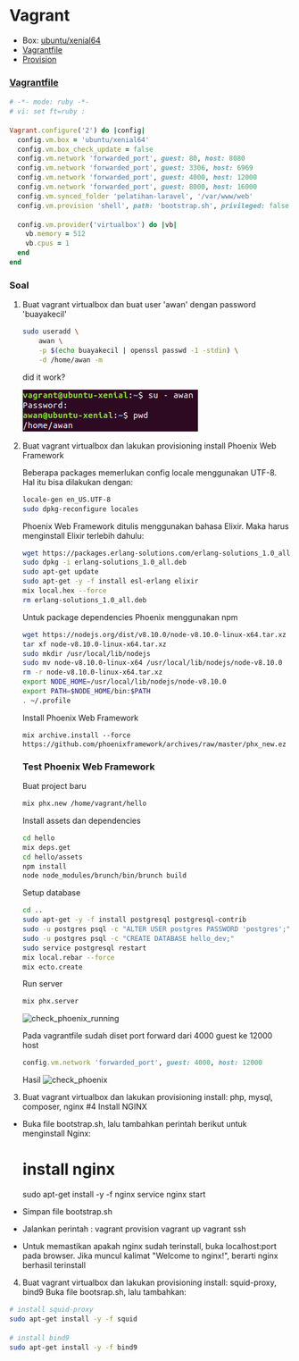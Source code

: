 # Vagrant

- Box: [ubuntu/xenial64](https://app.vagrantup.com/ubuntu/boxes/xenial64)
- [Vagrantfile](#vagrantfile)
- [Provision](bootstrap.sh)

### [Vagrantfile](Vagrantfile)
```ruby
# -*- mode: ruby -*-
# vi: set ft=ruby :

Vagrant.configure('2') do |config|
  config.vm.box = 'ubuntu/xenial64'
  config.vm.box_check_update = false
  config.vm.network 'forwarded_port', guest: 80, host: 8080
  config.vm.network 'forwarded_port', guest: 3306, host: 6969
  config.vm.network 'forwarded_port', guest: 4000, host: 12000
  config.vm.network 'forwarded_port', guest: 8000, host: 16000
  config.vm.synced_folder 'pelatihan-laravel', '/var/www/web'
  config.vm.provision 'shell', path: 'bootstrap.sh', privileged: false

  config.vm.provider('virtualbox') do |vb|
    vb.memory = 512
    vb.cpus = 1
  end
end
```

### Soal
1. Buat vagrant virtualbox dan buat user 'awan' dengan password 'buayakecil'

    ```sh
    sudo useradd \
        awan \
        -p $(echo buayakecil | openssl passwd -1 -stdin) \
        -d /home/awan -m
    ```
    
    did it work?

    ![check_user_awan](assets/check_user_awan.png)

2. Buat vagrant virtualbox dan lakukan provisioning install Phoenix Web Framework

	Beberapa packages memerlukan config locale menggunakan UTF-8. Hal itu bisa dilakukan dengan:

	```sh
	locale-gen en_US.UTF-8
	sudo dpkg-reconfigure locales
	```
	
	Phoenix Web Framework ditulis menggunakan bahasa Elixir. Maka harus menginstall Elixir terlebih dahulu:

	```sh
	wget https://packages.erlang-solutions.com/erlang-solutions_1.0_all.deb
	sudo dpkg -i erlang-solutions_1.0_all.deb
	sudo apt-get update
	sudo apt-get -y -f install esl-erlang elixir
	mix local.hex --force
	rm erlang-solutions_1.0_all.deb
	```

	Untuk package dependencies Phoenix menggunakan npm
	```sh
	wget https://nodejs.org/dist/v8.10.0/node-v8.10.0-linux-x64.tar.xz
	tar xf node-v8.10.0-linux-x64.tar.xz
	sudo mkdir /usr/local/lib/nodejs
	sudo mv node-v8.10.0-linux-x64 /usr/local/lib/nodejs/node-v8.10.0
	rm -r node-v8.10.0-linux-x64.tar.xz
	export NODE_HOME=/usr/local/lib/nodejs/node-v8.10.0
	export PATH=$NODE_HOME/bin:$PATH
	. ~/.profile
	```

	Install Phoenix Web Framework
	```
	mix archive.install --force https://github.com/phoenixframework/archives/raw/master/phx_new.ez
	```

	### Test Phoenix Web Framework
	Buat project baru
	```sh
	mix phx.new /home/vagrant/hello
	```

    Install assets dan dependencies
	```sh
	cd hello
	mix deps.get
	cd hello/assets
	npm install
	node node_modules/brunch/bin/brunch build
	```

	Setup database
	```sh
	cd ..
	sudo apt-get -y -f install postgresql postgresql-contrib
	sudo -u postgres psql -c "ALTER USER postgres PASSWORD 'postgres';"
	sudo -u postgres psql -c "CREATE DATABASE hello_dev;"
	sudo service postgresql restart
	mix local.rebar --force
	mix ecto.create
	```

	Run server
	```sh
	mix phx.server
	```
	![check_phoenix_running](assets/check_phoenix_running.png)

	Pada vagrantfile sudah diset port forward dari 4000 guest ke 12000 host
	```ruby
	config.vm.network 'forwarded_port', guest: 4000, host: 12000
	```

	Hasil
	![check_phoenix](assets/check_phoenix.png)

3. Buat vagrant virtualbox dan lakukan provisioning install: php, mysql, composer, nginx
		#4 Install NGINX
- Buka file bootstrap.sh, lalu tambahkan perintah berikut untuk menginstall Nginx:
	# install nginx
	sudo apt-get install -y -f nginx
	service nginx start

- Simpan file bootstrap.sh

- Jalankan perintah :
	vagrant provision
	vagrant up
	vagrant ssh

- Untuk memastikan apakah nginx sudah terinstall, buka localhost:port pada browser. Jika muncul kalimat "Welcome to nginx!", berarti nginx berhasil terinstall

4. Buat vagrant virtualbox dan lakukan provisioning install: squid-proxy, bind9
Buka file bootsrap.sh, lalu tambahkan:
```sh
# install squid-proxy
sudo apt-get install -y -f squid

# install bind9
sudo apt-get install -y -f bind9
```
